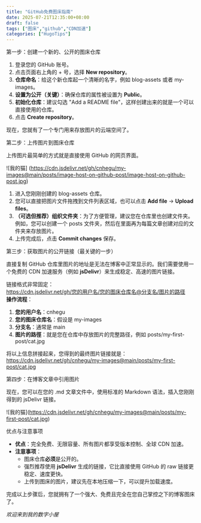 ```yaml
---
title: "GitHub免费图床指南"
date: 2025-07-21T12:35:00+08:00
draft: false
tags: ["图床","github","CDN加速"]
categories: ["HugoTips"]
---
```


第一步：创建一个新的、公开的图床仓库

1. 登录您的 GitHub 账号。  
2. 点击页面右上角的 \+ 号，选择 **New repository**。  
3. **仓库命名**：给这个新仓库起一个清晰的名字，例如 blog-assets 或者 my-images。  
4. **设置为公开（关键）**：确保仓库的属性被设置为 **Public**。  
5. **初始化仓库**：建议勾选 "Add a README file"，这样创建出来的就是一个可以直接使用的仓库。  
6. 点击 **Create repository**。

现在，您就有了一个专门用来存放图片的云端空间了。

<!--more-->

第二步：上传图片到图床仓库

上传图片最简单的方式就是直接使用 GitHub 的网页界面。

![我的猫]
(https://cdn.jsdelivr.net/gh/cnhegu/my-images@main/posts/image-host-on-github-post/image-host-on-github-post.jpg)

1. 进入您刚刚创建的 blog-assets 仓库。  
2. 您可以直接把图片文件拖拽到文件列表区域，也可以点击 **Add file** \-\> **Upload files**。  
3. **（可选但推荐）组织文件夹**：为了方便管理，建议您在仓库里也创建文件夹。例如，您可以创建一个 posts 文件夹，然后在里面再为每篇文章创建对应的文件夹来存放图片。  
4. 上传完成后，点击 **Commit changes** 保存。

第三步：获取图片的公开链接（最关键的一步）

直接复制 GitHub 仓库里图片的地址是无法在博客中正常显示的。我们需要使用一个免费的 CDN 加速服务（例如 **jsDelivr**）来生成稳定、高速的图片链接。

链接格式非常固定：  
https://cdn.jsdelivr.net/gh/您的用户名/您的图床仓库名@分支名/图片的路径  
**操作流程**：

1. **您的用户名**：cnhegu  
2. **您的图床仓库名**：假设是 my-images  
3. **分支名**：通常是 main  
4. **图片的路徑**：就是您在仓库中存放图片的完整路径，例如 posts/my-first-post/cat.jpg

将以上信息拼接起来，您得到的最终图片链接就是：  
https://cdn.jsdelivr.net/gh/cnhegu/my-images@main/posts/my-first-post/cat.jpg

第四步：在博客文章中引用图片

现在，您可以在您的 .md 文章文件中，使用标准的 Markdown 语法，插入您刚刚得到的 jsDelivr 链接。

\!\[我的猫\](https://cdn.jsdelivr.net/gh/cnhegu/my-images@main/posts/my-first-post/cat.jpg)

优点与注意事项

* **优点**：完全免费、无限容量、所有图片都享受版本控制、全球 CDN 加速。  
* **注意事项**：  
  * 图床仓库**必须**是公开的。  
  * 强烈推荐使用 **jsDelivr** 生成的链接，它比直接使用 GitHub 的 raw 链接更稳定、速度更快。  
  * 上传到图床的图片，建议先在本地压缩一下，可以提升加载速度。

完成以上步骤后，您就拥有了一个强大、免费且完全在您自己掌控之下的博客图床了。

_欢迎来到我的数字小屋_